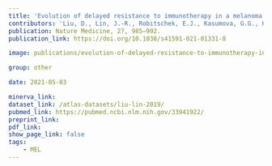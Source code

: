 ```yaml
---
title: 'Evolution of delayed resistance to immunotherapy in a melanoma responder.'
contributors: 'Liu, D., Lin, J.-R., Robitschek, E.J., Kasumova, G.G., Heyde, A., Shi, A., Kraya, A., ... Boland, G.M. (2021).'
publication: Nature Medicine, 27, 985–992.
publication_link: https://doi.org/10.1038/s41591-021-01331-8

image: publications/evolution-of-delayed-resistance-to-immunotherapy-in-a-melanoma-responder.PNG

group: other

date: 2021-05-03

minerva_link:
dataset_link: /atlas-datasets/liu-lin-2019/
pubmed_link: https://pubmed.ncbi.nlm.nih.gov/33941922/
preprint_link:
pdf_link:
show_page_link: false
tags:
    - MEL
---
```

